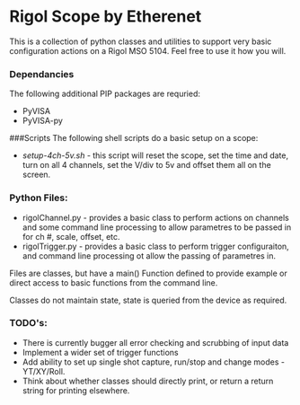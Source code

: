 # Rigol Scope by Etherenet
This is a collection of python classes and utilities to support very basic configuration actions on a Rigol MSO 5104. Feel free to use it how you will.

### Dependancies
The following additional PIP packages are requried:
* PyVISA
* PyVISA-py


###Scripts
The following shell scripts do a basic setup on a scope:
* _setup-4ch-5v.sh_ - this script will reset the scope, set the time and date, turn on all 4 channels, set the V/div to 5v and offset them all on the screen.

### Python Files:
* rigolChannel.py - provides a basic class to perform actions on channels and some command line processing to allow parametres to be passed in for ch #, scale, offset, etc.
* rigolTrigger.py - provides a basic class to perform trigger configuraiton, and command line processing ot allow the passing of parametres in.

Files are classes, but have a main() Function defined to provide example or direct access to basic functions from the command line.

Classes do not maintain state, state is queried from the device as required.
### TODO's:
* There is currently bugger all error checking and scrubbing of input data
* Implement a wider set of trigger functions
* Add ability to set up single shot capture, run/stop and change modes - YT/XY/Roll.
* Think about whether classes should directly print, or return a return string for printing elsewhere.

